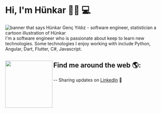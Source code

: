 # Hi, I'm Hünkar 🙋‍♀️ 💻

<img src="https://github.com/hunkargenchcttp/hunkargenchcttp/blob/main/banner.jpg" alt="banner that says Hünkar Genç Yıldız - software engineer, statistician a cartoon illustration of Hünkar">
I'm a software engineer who is passionate about keep to learn new technologies. Some technologies I enjoy working with include Python, Angular, Dart, Flutter, C#, Javascript. 


## Find me around the web 🌎: <a href="https://github.com/hunkargenchcttp"><img align="left" width="150" height="150" src="https://github.com/hunkargenchcttp/hunkargenchcttp/blob/main/ada.jpg"></a>

-- Sharing updates on <a target="_blank" href="https://dar.vin/2ckGS">LinkedIn</a> 💼
